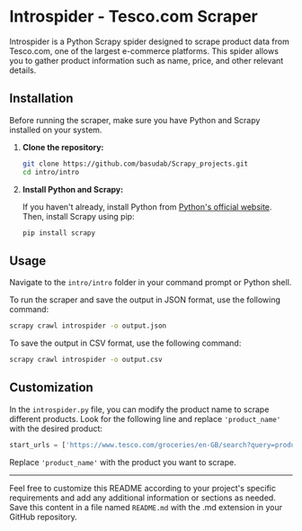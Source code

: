 

# Introspider - Tesco.com Scraper

Introspider is a Python Scrapy spider designed to scrape product data from Tesco.com, one of the largest e-commerce platforms. This spider allows you to gather product information such as name, price, and other relevant details.

## Installation

Before running the scraper, make sure you have Python and Scrapy installed on your system.

1. **Clone the repository:**

   ```bash
   git clone https://github.com/basudab/Scrapy_projects.git
   cd intro/intro
   ```

2. **Install Python and Scrapy:**

   If you haven't already, install Python from [Python's official website](https://www.python.org/downloads/). Then, install Scrapy using pip:

   ```bash
   pip install scrapy
   ```

## Usage

Navigate to the `intro/intro` folder in your command prompt or Python shell.

To run the scraper and save the output in JSON format, use the following command:

```bash
scrapy crawl introspider -o output.json
```

To save the output in CSV format, use the following command:

```bash
scrapy crawl introspider -o output.csv
```

## Customization

In the `introspider.py` file, you can modify the product name to scrape different products. Look for the following line and replace `'product_name'` with the desired product:

```python
start_urls = ['https://www.tesco.com/groceries/en-GB/search?query=product_name']
```

Replace `'product_name'` with the product you want to scrape.

---

Feel free to customize this README according to your project's specific requirements and add any additional information or sections as needed. Save this content in a file named `README.md` with the .md extension in your GitHub repository.
